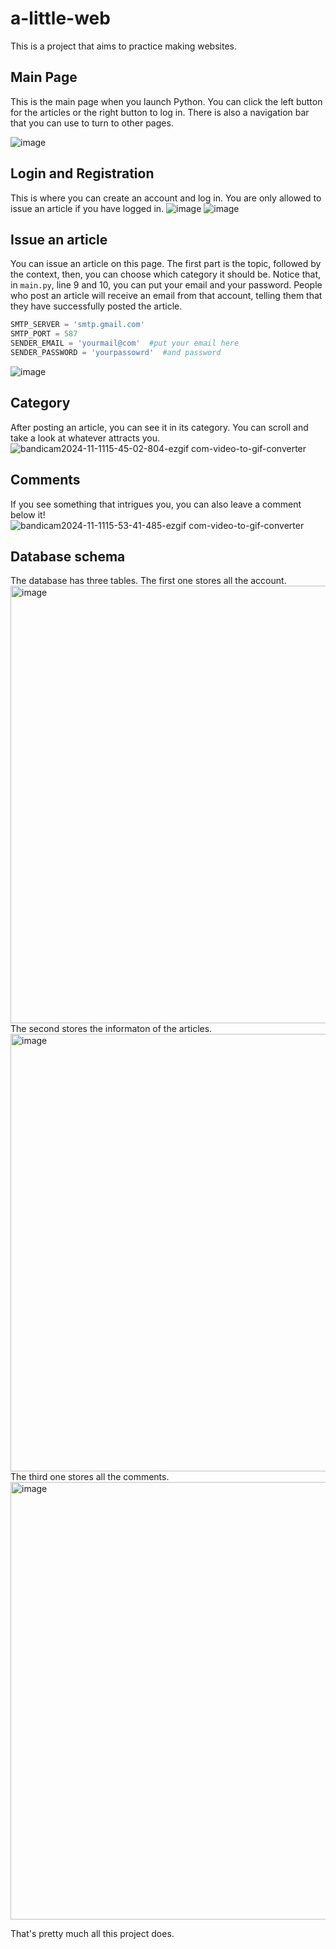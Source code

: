 # a-little-web
  This is a project that aims to practice making websites.

## Main Page
  This is the main page when you launch Python. You can click the left button for the articles or the right button to log in. There is also a navigation bar that you can use to turn to other pages.

![image](https://github.com/user-attachments/assets/ea5279db-2aa7-43cf-ac44-9704e6bc3a88)

## Login and Registration
  This is where you can create an account and log in. You are only allowed to issue an article if you have logged in.
![image](https://github.com/user-attachments/assets/c4beac3f-f034-49ca-be34-442fb73f4a50)
![image](https://github.com/user-attachments/assets/2ed61fa0-f7bc-4c47-bfe1-e3e49b8558b9)

## Issue an article
  You can issue an article on this page. The first part is the topic, followed by the context, then, you can choose which category it should be.
  Notice that, in `main.py`, line 9 and 10, you can put your email and your password. People who post an article will receive an email from that account, telling them that they have successfully posted the article.
```py
SMTP_SERVER = 'smtp.gmail.com'  
SMTP_PORT = 587  
SENDER_EMAIL = 'yourmail@com'  #put your email here
SENDER_PASSWORD = 'yourpassowrd'  #and password
```
![image](https://github.com/user-attachments/assets/f6efe33d-a6ec-4390-82bd-e1271c3fc8f6)

## Category 
  After posting an article, you can see it in its category. You can scroll and take a look at whatever attracts you.
![bandicam2024-11-1115-45-02-804-ezgif com-video-to-gif-converter](https://github.com/user-attachments/assets/dfd5b22d-49de-43d0-b65f-ca5666e0d416)


## Comments
  If you see something that intrigues you, you can also leave a comment below it!
![bandicam2024-11-1115-53-41-485-ezgif com-video-to-gif-converter](https://github.com/user-attachments/assets/b8e2fe74-e835-48d1-8231-ee9bc7c3b929)

## Database schema
The database has three tables. The first one stores all the account.
<img width="700" alt="image" src="https://github.com/user-attachments/assets/416bf16d-5adb-4a1c-acd1-5be4ba4075a6">
The second stores the informaton of the articles.
<img width="700" alt="image" src="https://github.com/user-attachments/assets/a031a487-c3ba-4262-8ca0-e8283d226efa">
The third one stores all the comments.
<img width="700" alt="image" src="https://github.com/user-attachments/assets/c81ca470-a2b1-4e8c-9f56-095e4320f36c">


That's pretty much all this project does. 


